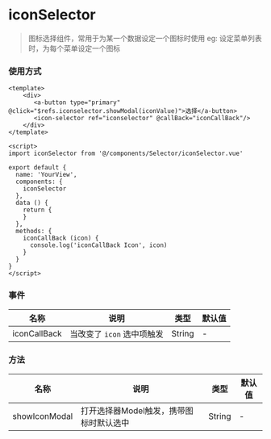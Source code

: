 iconSelector
====

> 图标选择组件，常用于为某一个数据设定一个图标时使用
> eg: 设定菜单列表时，为每个菜单设定一个图标



### 使用方式

```vue
<template>
	<div>
	   <a-button type="primary" @click="$refs.iconselector.showModal(iconValue)">选择</a-button>
       <icon-selector ref="iconselector" @callBack="iconCallBack"/>
    </div>
</template>

<script>
import iconSelector from '@/components/Selector/iconSelector.vue'

export default {
  name: 'YourView',
  components: {
    iconSelector
  },
  data () {
    return {
    }
  },
  methods: {
    iconCallBack (icon) {
      console.log('iconCallBack Icon', icon)
    }
  }
}
</script>
```



### 事件

| 名称         | 说明                       | 类型   | 默认值 |
| ------------ | -------------------------- | ------ | ------ |
| iconCallBack | 当改变了 `icon` 选中项触发 | String | -      |

### 方法

| 名称      | 说明                                    | 类型   | 默认值 |
| --------- | --------------------------------------- | ------ | ------ |
| showIconModal | 打开选择器Model触发，携带图标时默认选中 | String | -      |
